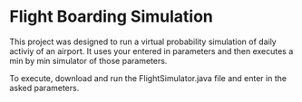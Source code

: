 # Flight Boarding Simulation
This project was designed to run a virtual probability simulation of daily activiy of an airport. It uses your entered in parameters and then executes a min by min simulator of those parameters.

To execute, download and run the FlightSimulator.java file and enter in the asked parameters.
